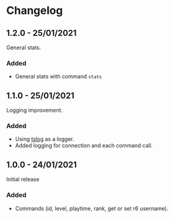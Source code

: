 # Changelog

## 1.2.0 - 25/01/2021

General stats.

### Added

- General stats with command `stats`

## 1.1.0 - 25/01/2021

Logging improvement.

### Added

- Using [tslog](https://tslog.js.org/) as a logger.
- Added logging for connection and each command call.

## 1.0.0 - 24/01/2021

Initial release

### Added

- Commands (id, level, playtime, rank, get or set r6 username).